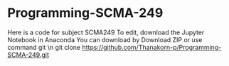 # Programming-SCMA-249
Here is a code for subject SCMA249
To edit, download the Jupyter Notebook in Anaconda
You can download by Download ZIP
or use command git
\n git clone https://github.com/Thanakorn-p/Programming-SCMA-249.git
